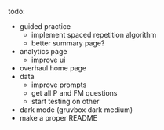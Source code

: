 todo:
- guided practice
    - implement spaced repetition algorithm
    - better summary page?
- analytics page
    - improve ui
- overhaul home page
- data
    - improve prompts
    - get all P and FM questions
    - start testing on other
- dark mode (gruvbox dark medium)
- make a proper README
